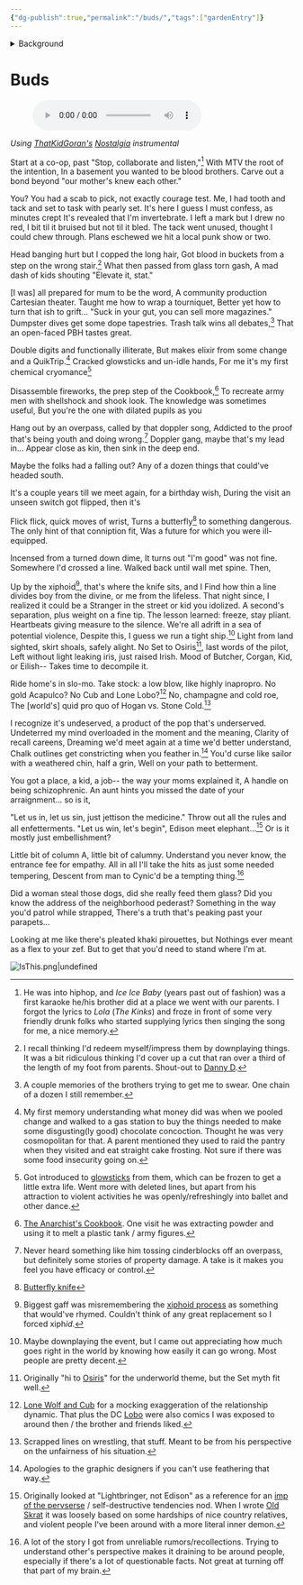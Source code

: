 ```yaml
---
{"dg-publish":true,"permalink":"/buds/","tags":["gardenEntry"]}
---
```


<details><summary>Background</summary>
This is about someone I knew from 3 to ~13.  He (~2 years older than me)/his older brother(~5 years older?) were homeschooled, and we knew each other through a co-op grocery friend group our mom's were part of.
<br /><br />
At some point we stopped seeing each other.  I don't know if it was our parents fighting, life pressures, or something like pressure from a protracted custody battle that probably didn't look favorably on things like a kid stepping on a piece of glass or naively sharing stories about dumpster diving.  
<br /><br />
I was too young to understand a lot of what was going on, and my memory is a bit muddled.  He lived in a dangerous area, and his dad was mostly out of his life.  I was told he was illiterate and otherwise stunted in academics, that his brother was sexually active at 10... things like that, from a parent who hasn't always been reliable.  From the friend there were stories about crazy neighbors who'd steal or harm pets.  He'd give us knives before we walked around his block for protection, side-eyeing people we saw.  Random "street smart" advice like how to look starving for pity when selling things for a school fundraiser.
<br /><br />
~1-2 years after not getting to see him I got asked who I wanted to invite to my birthday and I was obstinate about only wanting to see him.  That led to me being dropped off some afternoon.  A little after he started smoking a blunt with an older neighbor on the stoop.  I awkwardly turned it down when offered.  
<br /><br />
The conversation in general was awkward.  Maybe he'd been hurt when we stopped seeing each other.  Maybe there were other things said I didn't have access too, or he was starting to feel the stress of an adult life that was going to be rough for him.  On my end I was excited to see him again... I'd never stopped liking him or thinking he was cool.  Probably on the spectrum and selectively mute in school, at least.  Like some of the older/alt folks I <a href=https://tildes.net/~talk/x29/hi_how_are_you_mental_health_support_and_discussion_thread_june_2021#comment-6jgt>met a couple years later</a>, there was some feeling of validation by having a friend outside of the system.  If I could fit in there, I didn't have to try to fit into regular life.
<br /><br />
Some time later when we were inside he pulled a knife on me, and kept yelling "fucking preppy, fucking preppy piece of shit".  A lot of my memory is bad, but certain things act as a bit of a checksum for me in memories.  Vivid auditory memories like that are usually pretty accurate.  I froze, and I'm guessing when the moment passed I made a call to get picked up.  I have a small scar near my xiphoid process but I can't recall if I was actually cut.
<br /><br />
Years later I saw his mom, who remained friends with an aunt, at an event.  She said he was doing okay.  He was working as a janitor, got grounded with martial arts, and was on medication for schizophrenia.  It recontextualized that maybe some things he said were from early paranoia... evil neighbors or step-sister, a lady who stole stole dogs and fed glass to others, a neighborhood child molester.  
<br /><br />
I think I later heard he had a daughter and was still well, which I really hope is the case.  During a dinner with the aunt a while back she mentioned someone in her friend group had been hurt that no one ever asked her about her son who was in jail, and this guy was who my mind snapped to.  Just a hunch.  I'm not sure I wanted to know, or maybe just like the aunt/friend group I thought that was intrusive, so I didn't ask.
</details>


# Buds

<figure>
  <audio controls src="https://www.dropbox.com/scl/fi/jmmr34aws0s3wpms48rk8/Buds.mp3?rlkey=mqivqe1haevn6dpaxnpyl52bf&dl=0&raw=1">
    <a href="https://www.dropbox.com/scl/fi/jmmr34aws0s3wpms48rk8/Buds.mp3?rlkey=mqivqe1haevn6dpaxnpyl52bf&dl=0&raw=1"> Download audio </a>
  </audio>
</figure>

*Using [ThatKidGoran's](https://www.youtube.com/@ThatKidGoran) [Nostalgia](https://www.youtube.com/watch?v=NTo4vYonmyM) instrumental*

Start at a co-op, past "Stop, collaborate and listen,"[^1]
With MTV the root of the intention,
In a basement you wanted to be blood brothers.
Carve out a bond beyond "our mother's knew each other."

You? You had a scab to pick, not exactly courage test.
Me, I had tooth and tack and set to task with pearly set.
It's here I guess I must confess, as minutes crept
It's revealed that I'm invertebrate.
I left a mark but I drew no red,
I bit til it bruised but not til it bled.
The tack went unused, thought I could chew through.
Plans eschewed we hit a local punk show or two.

Head banging hurt but I copped the long hair,
Got blood in buckets from a step on the wrong stair.[^2]
What then passed from glass torn gash,
A mad dash of kids shouting "Elevate it, stat."

[I was] all prepared for mum to be the word,
A community production Cartesian theater.
Taught me how to wrap a tourniquet, 
Better yet how to turn that ish to grift...
"Suck in your gut, you can sell more magazines."
Dumpster dives get some dope tapestries.
Trash talk wins all debates,[^3]
That an open-faced PBH tastes great.

Double digits and functionally illiterate,
But makes elixir from some change and a QuikTrip.[^4]
Cracked glowsticks and un-idle hands,
For me it's my first chemical cryomance[^5]

Disassemble fireworks, the prep step of the Cookbook,[^6]
To recreate army men with shellshock and shook look.
The knowledge was sometimes useful, 
But you're the one with dilated pupils as you

Hang out by an overpass, called by that doppler song,
Addicted to the proof that's being youth and doing wrong.[^7]
Doppler gang, maybe that's my lead in...
Appear close as kin, then sink in the deep end.

Maybe the folks had a falling out?
Any of a dozen things that could've headed south.

It's a couple years till we meet again, for a birthday wish,
During the visit an unseen switch got flipped, then it's

Flick flick, quick moves of wrist,
Turns a butterfly[^8] to something dangerous.
The only hint of that conniption fit,
Was a future for which you were ill-equipped.

Incensed from a turned down dime,
It turns out "I'm good" was not fine.
Somewhere I'd crossed a line.
Walked back until wall met spine.  Then,

Up by the xiphoid[^18], that's where the knife sits, and I
Find how thin a line divides boy from the divine, or me from the lifeless.
That night since, I realized it could be a 
Stranger in the street or kid you idolized. 
A second's separation, plus weight on a fine tip.
The lesson learned: freeze, stay pliant.
Heartbeats giving measure to the silence.
We're all adrift in a sea of potential violence,
Despite this, I guess we run a tight ship.[^9]
Light from land sighted, skirt shoals, safely alight.
No Set to Osiris[^10], last words of the pilot,
Left without light leaking iris, just raised Irish.
Mood of Butcher, Corgan, Kid, or Eilish--
Takes time to decompile it.

Ride home's in slo-mo.
Take stock: a low blow, like highly inapropro.
No gold Acapulco? No Cub and Lone Lobo?[^11]
No, champagne and cold roe,
The [world's] quid pro quo of Hogan vs. Stone Cold.[^12]

I recognize it's undeserved, a product of the pop that's underserved.
Undeterred my mind overloaded in the moment and the meaning, 
Clarity of recall careens, 
Dreaming we'd meet again at a time we'd better understand,
Chalk outlines get constricting when you feather in.[^17]
You'd curse like sailor with a weathered chin, half a grin,
Well on your path to betterment.

You got a place, a kid, a job-- the way your moms explained it, 
A handle on being schizophrenic. 
An aunt hints you missed the date of your arraignment... so is it,

"Let us in, let us sin, just jettison the medicine."
Throw out all the rules and all enfetterments.
"Let us win, let's begin", Edison meet elephant...[^13]
Or is it mostly just embellishment?

Little bit of column A, little bit of calumny.
Understand you never know, the entrance fee for empathy.
All in all I'll take the hits as just some needed tempering, 
Descent from man to Cynic'd be a tempting thing.[^16]

Did a woman steal those dogs, did she really feed them glass?
Did you know the address of the neighborhood pederast?
Something in the way you'd patrol while strapped,
There's a truth that's peaking past your parapets...

Looking at me like there's pleated khaki pirouettes, but
Nothings ever meant as a flex to your zef.
But to get that you'd need to stand where I'm at.



[^1]: He was into hiphop, and *Ice Ice Baby* (years past out of fashion) was a first karaoke he/his brother did at a place we went with our parents.  I forgot the lyrics to *Lola* (*The Kinks*) and froze in front of some very friendly drunk folks who started supplying lyrics then singing the song for me, a nice memory.
[^2]: I recall thinking I'd redeem myself/impress them by downplaying things.  It was a bit ridiculous thinking I'd cover up a cut that ran over a third of the length of my foot from parents.  Shout-out to [Danny D](https://en.wikipedia.org/wiki/Cartesian_theater).
[^3]: A couple memories of the brothers trying to get me to swear.  One chain of a dozen I still remember.
[^4]: My first memory understanding what money did was when we pooled change and walked to a gas station to buy the things needed to make some disgusting(ly good) chocolate concoction.  Thought he was very cosmopolitan for that.  A parent mentioned they used to raid the pantry when they visited and eat straight cake frosting.  Not sure if there was some food insecurity going on.
[^5]: Got introduced to [glowsticks](https://www.thegloworm.com/blog/glow-sticks-in-the-freezer) from them, which can be frozen to get a little extra life.  Went more with deleted lines, but apart from his attraction to violent activities he was openly/refreshingly into ballet and other dance.  
[^6]: [The Anarchist's Cookbook](https://en.wikipedia.org/wiki/The_Anarchist_Cookbook).  One visit he was extracting powder and using it to melt a plastic tank / army figures.
[^7]: Never heard something like him tossing cinderblocks off an overpass, but definitely some stories of property damage.  A take is it makes you feel you have efficacy or control.
[^8]: [Butterfly knife](https://www.youtube.com/watch?v=WjUQyki5V_U)
[^9]: Maybe downplaying the event, but I came out appreciating how much goes right in the world by knowing how easily it can go wrong.  Most people are pretty decent.
[^10]: Originally "hi to [Osiris](https://en.wikipedia.org/wiki/Osiris)" for the underworld theme, but the Set myth fit well.
[^11]: [Lone Wolf and Cub](https://en.wikipedia.org/wiki/Lone_Wolf_and_Cub) for a mocking exaggeration of the relationship dynamic.  That plus the DC [Lobo](https://en.wikipedia.org/wiki/Lobo_(DC_Comics)) were also comics I was exposed to around then / the brother and friends liked.
[^12]: Scrapped lines on wrestling, that stuff.  Meant to be from his perspective on the unfairness of his situation.
[^13]: Originally looked at "Lightbringer, not Edison" as a reference for an [imp of the pervserse](https://en.wikipedia.org/wiki/The_Imp_of_the_Perverse) / self-destructive tendencies nod.  When I wrote [Old Skrat](https://tildes.net/~creative/yoe/october_tildes_writing_club#comment-6vjv)  it was loosely based on some hardships of nice country relatives, and violent people I've been around with a more literal inner demon.
[^14]: He had a lot of really good qualities.  He wasn't judgmental of gender roles in the way other kids were, maybe had some sense of loyalty to a fault.  I remember him showing us how you could ever-so-briefly preserve glowsticks in a freezer.  This section was coming from the "pirouette" theme.  Some sailor-y stuff in here, too.
[^15]: There were a couple events we got taken to.  Moshpits and ~~bad~~ enthusiastic metal/punk that we went to.  The noise/pits/head banging were too much for me, but the inspiration to grow my hair out was probably seeing people with liberty spikes and the like.  One group just repeated "Devil man, devil man, more a man than you're a mannn", but I couldn't make that work and scrapped other mentions.
[^16]: A lot of the story I got from unreliable rumors/recollections.  Trying to understand other's perspective makes it draining to be around people, especially if there's a lot of questionable facts.  Not great at turning off that part of my brain.
[^17]: Apologies to the graphic designers if you can't use feathering that way.  
[^18]: Biggest gaff was misremembering the [xiphoid process](https://healthjade.net/wp-content/uploads/2019/06/xiphoid-process.jpg) as something that would've rhymed.  Couldn't think of any great replacement so I forced xiph*id*.


![IsThis.png|undefined](/img/user/IsThis.png)